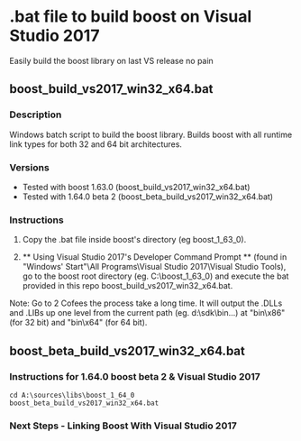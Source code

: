 # .bat file to build boost on Visual Studio 2017
Easily build the boost library on last VS release no pain

## boost_build_vs2017_win32_x64.bat

### Description
Windows batch script to build the boost library.
Builds boost with all runtime link types for both 32 and 64 bit architectures.

### Versions
- Tested with boost 1.63.0 (boost_build_vs2017_win32_x64.bat)
- Tested with 1.64.0 beta 2 (boost_beta_build_vs2017_win32_x64.bat)

### Instructions
1. Copy the .bat file inside boost's directory (eg boost_1_63_0).

2. ** Using Visual Studio 2017's Developer Command Prompt ** (found in "Windows' Start"\All Programs\Visual Studio 2017\Visual Studio Tools), go to the boost root directory (eg. C:\boost_1_63_0) and execute the bat provided in this repo boost_build_vs2017_win32_x64.bat.

Note: Go to 2 Cofees the process take a long time.
It will output the .DLLs and .LIBs up one level from the current path (eg. d:\sdk\bin...) at "bin\x86" (for 32 bit) and "bin\x64" (for 64 bit).

## boost_beta_build_vs2017_win32_x64.bat
### Instructions for 1.64.0 boost beta 2 & Visual Studio 2017

```shell
cd A:\sources\libs\boost_1_64_0
boost_beta_build_vs2017_win32_x64.bat
```

### Next Steps - Linking Boost With Visual Studio 2017
